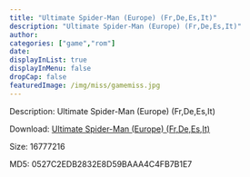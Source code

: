 ```yaml
---
title: "Ultimate Spider-Man (Europe) (Fr,De,Es,It)"
description: "Ultimate Spider-Man (Europe) (Fr,De,Es,It)"
author: 
categories: ["game","rom"]
date: 
displayInList: true
displayInMenu: false
dropCap: false
featuredImage: /img/miss/gamemiss.jpg
---
```


Description: Ultimate Spider-Man (Europe) (Fr,De,Es,It)

Download: <a style="text-decoration:underline;" href="https://mega.nz/#!KSBSiSJR!4fV73ztr60ybcCnttT0-Ml7sujZoWaZAFzTrg0xz0vY" target = "_blank" rel = "nofollow" > Ultimate Spider-Man (Europe) (Fr,De,Es,It)</a>

Size: 16777216

MD5: 0527C2EDB2832E8D59BAAA4C4FB7B1E7

